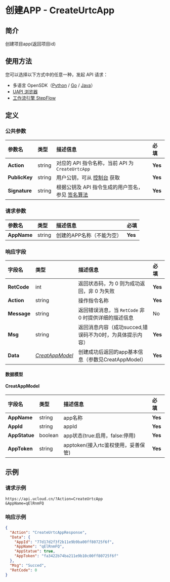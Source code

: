 # 创建APP - CreateUrtcApp

## 简介

创建项目app(返回项目id)





## 使用方法

您可以选择以下方式中的任意一种，发起 API 请求：
- 多语言 OpenSDK（[Python](https://github.com/ucloud/ucloud-sdk-python3) / [Go](https://github.com/ucloud/ucloud-sdk-go) / [Java](https://github.com/ucloud/ucloud-sdk-java)）
- [UAPI 浏览器](https://console.ucloud.cn/uapi/detail?id=CreateUrtcApp)
- [工作流引擎 StepFlow](https://console.ucloud.cn/stepflow/manage/)

## 定义

### 公共参数

| 参数名 | 类型 | 描述信息 | 必填 |
|:---|:---|:---|:---|
| **Action**     | string  | 对应的 API 指令名称，当前 API 为 `CreateUrtcApp`                        | **Yes** |
| **PublicKey**  | string  | 用户公钥，可从 [控制台](https://console.ucloud.cn/uapi/apikey) 获取                                             | **Yes** |
| **Signature**  | string  | 根据公钥及 API 指令生成的用户签名，参见 [签名算法](api/summary/signature.md)  | **Yes** |

### 请求参数

| 参数名 | 类型 | 描述信息 | 必填 |
|:---|:---|:---|:---|
| **AppName** | string | 创建的APP名称（不能为空） |**Yes**|

### 响应字段

| 字段名 | 类型 | 描述信息 | 必填 |
|:---|:---|:---|:---|
| **RetCode** | int | 返回状态码，为 0 则为成功返回，非 0 为失败 |**Yes**|
| **Action** | string | 操作指令名称 |**Yes**|
| **Message** | string | 返回错误消息，当 `RetCode` 非 0 时提供详细的描述信息 |No|
| **Msg** | string | 返回消息内容（成功succed,错误码不为0时，为具体提示内容） |**Yes**|
| **Data** | [*CreatAppModel*](#CreatAppModel) | 创建成功后返回的app基本信息（参数见CreatAppModel） |**Yes**|

#### 数据模型


#### CreatAppModel

| 字段名 | 类型 | 描述信息 | 必填 |
|:---|:---|:---|:---|
| **AppName** | string | app名称 |**Yes**|
| **AppId** | string | appId |**Yes**|
| **AppStatue** | boolean | app状态(true:启用，false:停用) |**Yes**|
| **AppToken** | string | apptoken(接入rtc鉴权使用，妥善保管) |**Yes**|

## 示例

### 请求示例
    
```
https://api.ucloud.cn/?Action=CreateUrtcApp
&AppName=qElRnmFQ
```

### 响应示例
    
```json
{
  "Action": "CreateUrtcAppResponse",
  "Data": {
    "AppId": "77d17d2f3f2b11e9b9ba00ff80725f6f",
    "AppName": "qElRnmFQ",
    "AppStatue": true,
    "AppToken": "fa3422b74ba211e9b10c00ff80725f6f"
  },
  "Msg": "Succed",
  "RetCode": 0
}
```





